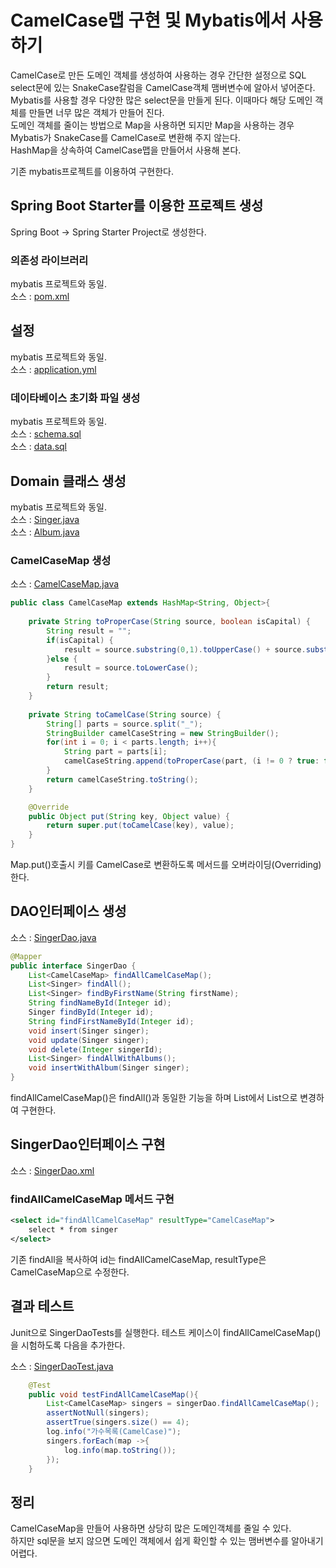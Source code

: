 # CamelCase맵 구현 및 Mybatis에서 사용하기
CamelCase로 만든 도메인 객체를 생성하여 사용하는 경우 간단한 설정으로 SQL select문에 있는 SnakeCase칼럼을 CamelCase객체 맴버변수에 알아서 넣어준다.  
Mybatis를 사용할 경우 다양한 많은 select문을 만들게 된다. 이때마다 해당 도메인 객체를 만들면 너무 많은 객체가 만들어 진다.  
도메인 객체를 줄이는 방법으로 Map을 사용하면 되지만 Map을 사용하는 경우 Mybatis가 SnakeCase를 CamelCase로 변환해 주지 않는다.  
HashMap을 상속하여 CamelCase맵을 만들어서 사용해 본다.  

기존 mybatis프로젝트를 이용하여 구현한다.  

## Spring Boot Starter를 이용한 프로젝트 생성
Spring Boot -> Spring Starter Project로 생성한다.  

### 의존성 라이브러리
mybatis 프로젝트와 동일.    
소스 : [pom.xml](pom.xml)

## 설정
mybatis 프로젝트와 동일.    
소스 : [application.yml](src/main/resources/application.yml)  

### 데이타베이스 초기화 파일 생성
mybatis 프로젝트와 동일.  
소스 : [schema.sql](src/main/resources/schema.sql)  
소스 : [data.sql](src/main/resources/data.sql)  

## Domain 클래스 생성
mybatis 프로젝트와 동일.  
소스 : [Singer.java](src/main/java/com/linor/singer/domain/Singer.java)  
소스 : [Album.java](src/main/java/com/linor/singer/domain/Album.java)  

### CamelCaseMap 생성
소스 : [CamelCaseMap.java](src/main/java/com/linor/singer/domain/CamelCaseMap.java)
```java
public class CamelCaseMap extends HashMap<String, Object>{
    
    private String toProperCase(String source, boolean isCapital) {
        String result = "";
        if(isCapital) {
            result = source.substring(0,1).toUpperCase() + source.substring(1).toLowerCase();
        }else {
            result = source.toLowerCase();
        }
        return result;
    }
    
    private String toCamelCase(String source) {
        String[] parts = source.split("_");
        StringBuilder camelCaseString = new StringBuilder();
        for(int i = 0; i < parts.length; i++){
            String part = parts[i];
            camelCaseString.append(toProperCase(part, (i != 0 ? true: false)));
        }
        return camelCaseString.toString();
    }

    @Override
    public Object put(String key, Object value) {
        return super.put(toCamelCase(key), value);
    }
}
```
Map.put()호출시 키를 CamelCase로 변환하도록 메서드를 오버라이딩(Overriding)한다.   

## DAO인터페이스 생성
소스 : [SingerDao.java](src/main/java/com/linor/singer/dao/SingerDao.java)  
```java
@Mapper
public interface SingerDao {
    List<CamelCaseMap> findAllCamelCaseMap();
    List<Singer> findAll();
    List<Singer> findByFirstName(String firstName);
    String findNameById(Integer id);
    Singer findById(Integer id);
    String findFirstNameById(Integer id);
    void insert(Singer singer);
    void update(Singer singer);
    void delete(Integer singerId);
    List<Singer> findAllWithAlbums();
    void insertWithAlbum(Singer singer);
}
```
findAllCamelCaseMap()은 findAll()과 동일한 기능을 하며  List<Singer>에서 List<CamelCaseMap>으로 변경하여 구현한다.

## SingerDao인터페이스 구현
소스 : [SingerDao.xml](src/main/resources/com/linor/singer/dao/SingerDao.xml)  


### findAllCamelCaseMap 메서드 구현
```xml
<select id="findAllCamelCaseMap" resultType="CamelCaseMap">
    select * from singer
</select>
```
기존 findAll을 복사하여 id는 findAllCamelCaseMap, resultType은 CamelCaseMap으로 수정한다.  

## 결과 테스트
Junit으로 SingerDaoTests를 실행한다.
테스트 케이스이 findAllCamelCaseMap()을 시험하도록 다음을 추가한다.

소스 : [SingerDaoTest.java](src/test/java/com/linor/singer/SingerDaoTest.java)
```java
    @Test
    public void testFindAllCamelCaseMap(){
        List<CamelCaseMap> singers = singerDao.findAllCamelCaseMap();
        assertNotNull(singers);
        assertTrue(singers.size() == 4);
        log.info("가수목록(CamelCase)");
        singers.forEach(map ->{
            log.info(map.toString());
        });
    }
```

## 정리
CamelCaseMap을 만들어 사용하면 상당히 많은 도메인객체를 줄일 수 있다.  
하지만 sql문을 보지 않으면 도메인 객체에서 쉽게 확인할 수 있는 맴버변수를 알아내기 어렵다.
